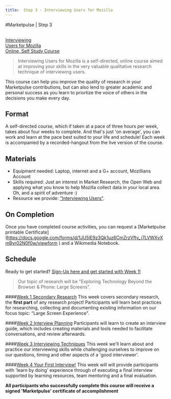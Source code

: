 ```yaml
---
title:  Step 3 - Interviewing Users for Mozilla
---
```


#Marketpulse | Step 3

<br>

<a class="btn btn-lg btn-warning ladder-step" href="/modules/marketpulse_activities/step_3/">
  <i class="fa fa-microphone fa-5x pull-left"></i>Interviewing<br>Users for Mozilla<br/>Online, Self Study Course</a>

  >Interviewing Users for Mozilla is a self-directed, online course aimed at improving your skills in the very valuable qualitative research technique of interviewing users. 

   This course can help you improve the quality of research in your Marketpulse contributions, but can also lend to greater academic and personal success as you learn to priortize the voice of others in the decisions you make every day.

## Format

A self-directed course, which if taken at a pace of three hours per week, takes about four weeks to complete. And that's just 'on average', you can work and learn at the pace best suited to your life and schedule! Each week is accompanied by a recorded-hangout from the live version of the course.

## Materials

* Equipment needed: Laptop, internet and a G+ account, Mozillians Account
* Skills required: Just an interest in Market Research, the Open Web and applying what you know to help Mozilla collect data in your local area. Oh, and a spirit of adventure :)
* Resource we provide: ["Interviewing Users"](http://rosenfeldmedia.com/books/interviewing-users/).

## On Completion

Once you have completed course activities, you can request a [Marketpulse printable Certificate] (https://docs.google.com/forms/d/1JU5lE9z3Qk1uz6CmZrzVfty_j7LVWXvXmByr02N0f0w/viewform ) and a Wikimedia Notebook.

## Schedule

Ready to get started? [Sign-Up here and get started with Week 1!](https://docs.google.com/forms/d/1jC-_jj4-Gvv10aBPFHi4vKVZCHQ0Df5E7_oCECrMS3Y/viewform)

> Our topic of research will be "Exploring Technology Beyond the Browser & Phone: Large Screens".

####[Week 1  Secondary Research](/pages/secondary_research.html)
This week covers secondary research, the **first part** of any research project!
Participants will learn best practices for researching, collecting and documenting existing information on our focus topic: “Large Screen Experience".

####[Week 2  Interview Planning](/pages/interview_planning.html)
Participants will learn to create an interview guide, which includes creating materials and tools needed to facilitate conversations, and review afterwards. 

####[Week 3  Interviewing Techniques](/pages/interviewing_techniques.html)
This week we'll learn about and practice our interviewing skills while challenging ourselves to improve on our questions, timing and other aspects of a 'good interviewer'.

####[Week 4  Your First Interview!](/pages/first_interview.html)
This week will will provide participants with 'learn by doing' experience through of executing a final interview supported by learning resources, team mentoring and a final evaluation.

**All participants who successfully complete this course will receive a signed 'Marketpulse' certificate of accomplishment**
